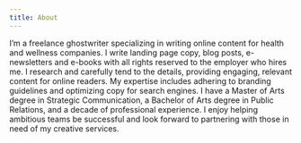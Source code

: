 ```yaml
---
title: About
---
```

I’m a freelance ghostwriter specializing in writing online content for health and wellness companies. I write landing page copy, blog posts, e-newsletters and e-books with all rights reserved to the employer who hires me. I research and carefully tend to the details, providing engaging, relevant content for online readers. My expertise includes adhering to branding guidelines and optimizing copy for search engines. I have a Master of Arts degree in Strategic Communication, a Bachelor of Arts degree in Public Relations, and a decade of professional experience. I enjoy helping ambitious teams be successful and look forward to partnering with those in need of my creative services.